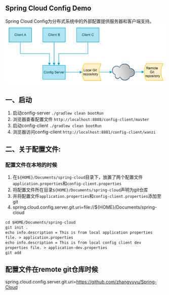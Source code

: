 Spring Cloud Config Demo
--

Spring Cloud Config为分布式系统中的外部配置提供服务器和客户端支持。
![](spring-cloud-config.png)


## 一、启动
1. 启动config-server
`./gradlew clean bootRun`
2. 浏览器查看配置文件
`http://localhost:8888/config-client/master`
3. 启动config-client
`./gradlew clean bootRun`
4. 浏览器访问config-client
`http://localhost:8881/config-client/wanzi`

## 二、关于配置文件:

### 配置文件在本地的时候
1. 在`${HOME}/Documents/spring-cloud`目录下，放置了两个配置文件`application.properties`和`config-client.properties`
2. 将配置文件所在目录`${HOME}/Documents/spring-cloud`声明为git仓库
3. 并将配置文件`application.properties`和`config-client.properties`添加至git
4. spring.cloud.config.server.git.uri=file://${HOME}/Documents/spring-cloud
```
cd $HOME/Documents/spring-cloud
git init .
echo info.description = This is from local application properties file. > application.properties
echo info.description = This is from local config client dev properties file. > application-dev.properties
git add 

```

## 配置文件在remote git仓库时候
spring.cloud.config.server.git.uri=https://github.com/zhangyuyu/Spring-Cloud

